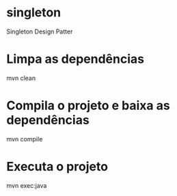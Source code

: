 # singleton
Singleton Design Patter

# Limpa as dependências
mvn clean

# Compila o projeto e baixa as dependências
mvn compile

# Executa o projeto
mvn exec:java
